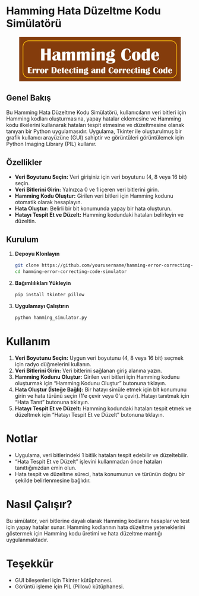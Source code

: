 # Hamming Hata Düzeltme Kodu Simülatörü

<p align="center">
  <img src="images/hamming.png" alt="Hamming Error-Correcting Code">
</p>

## Genel Bakış

Bu Hamming Hata Düzeltme Kodu Simülatörü, kullanıcıların veri bitleri için Hamming kodları oluşturmasına, yapay hatalar eklemesine ve Hamming kodu ilkelerini kullanarak hataları tespit etmesine ve düzeltmesine olanak tanıyan bir Python uygulamasıdır. Uygulama, Tkinter ile oluşturulmuş bir grafik kullanıcı arayüzüne (GUI) sahiptir ve görüntüleri görüntülemek için Python Imaging Library (PIL) kullanır.

## Özellikler

- **Veri Boyutunu Seçin:** Veri girişiniz için veri boyutunu (4, 8 veya 16 bit) seçin.
- **Veri Bitlerini Girin:** Yalnızca 0 ve 1 içeren veri bitlerini girin.
- **Hamming Kodu Oluştur:** Girilen veri bitleri için Hamming kodunu otomatik olarak hesaplayın.
- **Hata Oluştur:** Belirli bir bit konumunda yapay bir hata oluşturun.
- **Hatayı Tespit Et ve Düzelt:** Hamming kodundaki hataları belirleyin ve düzeltin.

## Kurulum

1. **Depoyu Klonlayın**

   ```sh
   git clone https://github.com/yourusername/hamming-error-correcting-code-simulator.git
   cd hamming-error-correcting-code-simulator

2. **Bağımlılıkları Yükleyin**

   ```sh
   pip install tkinter pillow

3. **Uygulamayı Çalıştırın**

   ```sh
   python hamming_simulator.py

# Kullanım

1. **Veri Boyutunu Seçin:** Uygun veri boyutunu (4, 8 veya 16 bit) seçmek için radyo düğmelerini kullanın.
2. **Veri Bitlerini Girin:** Veri bitlerini sağlanan giriş alanına yazın.
3. **Hamming Kodunu Oluştur:** Girilen veri bitleri için Hamming kodunu oluşturmak için “Hamming Kodunu Oluştur” butonuna tıklayın.
4. **Hata Oluştur (İsteğe Bağlı):** Bir hatayı simüle etmek için bit konumunu girin ve hata türünü seçin (1'e çevir veya 0'a çevir). Hatayı tanıtmak için “Hata Tanıt” butonuna tıklayın.
5. **Hatayı Tespit Et ve Düzelt:** Hamming kodundaki hataları tespit etmek ve düzeltmek için “Hatayı Tespit Et ve Düzelt” butonuna tıklayın.

# Notlar

- Uygulama, veri bitlerindeki 1 bitlik hataları tespit edebilir ve düzeltebilir.
- “Hata Tespit Et ve Düzelt” işlevini kullanmadan önce hataları tanıttığınızdan emin olun.
- Hata tespit ve düzeltme süreci, hata konumunun ve türünün doğru bir şekilde belirlenmesine bağlıdır.

# Nasıl Çalışır?

Bu simülatör, veri bitlerine dayalı olarak Hamming kodlarını hesaplar ve test için yapay hatalar sunar. Hamming kodlarının hata düzeltme yeteneklerini göstermek için Hamming kodu üretimi ve hata düzeltme mantığı uygulanmaktadır.

# Teşekkür

- GUI bileşenleri için Tkinter kütüphanesi.
- Görüntü işleme için PIL (Pillow) kütüphanesi.

